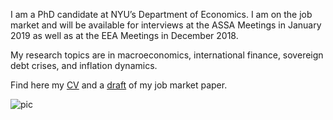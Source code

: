 I am a PhD candidate at NYU’s Department of Economics. I am on the job market and will be available for interviews at the ASSA Meetings in January 2019 as well as at the EEA Meetings in December 2018.

My research topics are in macroeconomics, international finance, sovereign debt crises, and inflation dynamics.

Find here my [CV](https://drive.google.com/file/d/14Yimriq4uOen_k-KuCq1pAFy9ZpeVSuq/view) and a [draft](https://qurufinwe.github.io/resources/JMP_Roldan.pdf) of my job market paper.

![pic](https://lh4.googleusercontent.com/aOPotfmxKmDROeMPtd1BlscgW1cjw8vA8Lb0dL2y5yaYwUgkX6bAgVCBNSstczFAvcS4s9D46jGZLP3D-JbUtXsntGTtscsY248BIClxqeluZ3D50LE=w271)
